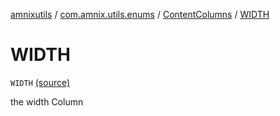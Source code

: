 [amnixutils](../../index.md) / [com.amnix.utils.enums](../index.md) / [ContentColumns](index.md) / [WIDTH](./-w-i-d-t-h.md)

# WIDTH

`WIDTH` [(source)](https://github.com/AmniX/amnixUtils/tree/master/amnixutils/src/main/java/com/amnix/utils/enums/ContentColumns.kt#L30)

the width Column


